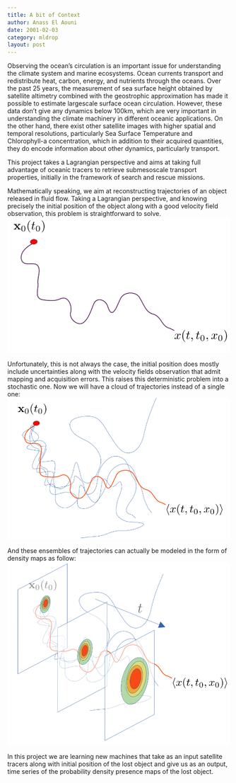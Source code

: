 ```yaml
---
title: A bit of Context
author: Anass El Aouni
date: 2001-02-03
category: mldrop
layout: post
---
```


Observing the ocean’s circulation is an important issue for understanding the climate system and marine ecosystems. Ocean currents transport and redistribute heat, carbon, energy, and nutrients through the oceans. Over the past 25 years, the
measurement of sea surface height obtained by satellite altimetry combined with the geostrophic approximation has made it possible to estimate largescale surface ocean circulation. However, these data don’t give any dynamics below 100km, which are very important in understanding the climate machinery in different oceanic applications. On the other hand, there exist other satellite images with higher spatial and temporal resolutions, particularly Sea Surface Temperature and Chlorophyll-a concentration, which in addition to their acquired quantities, they do encode information about other dynamics, particularly transport.

This project takes a Lagrangian perspective and aims at taking full advantage of oceanic tracers to retrieve submesoscale transport properties, initially in the framework of search and rescue missions.

Mathematically speaking, we aim at reconstructing trajectories of an object released in fluid flow. Taking a Lagrangian perspective, and knowing precisely the initial position of the object along with a good velocity field observation, this problem is straightforward to solve.
![ocean current](../assets/images/traj.png)

Unfortunately, this is not always the case, the initial position does mostly include uncertainties along with the velocity fields observation that admit mapping and acquisition errors. This raises this deterministic problem into a stochastic one.
Now we will have a cloud of trajectories instead of a single one:
![ocean current](../assets/images/trajs.png)

And these ensembles of trajectories can actually be modeled in the form of density maps as follow:
![ocean current](../assets/images/densities.png)

In this project we are learning new machines that take as an input satellite tracers along with initial position of the lost object and give us  as an output, time series of the probability density presence maps of the lost object. 
